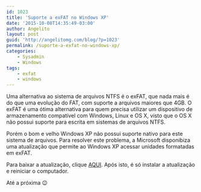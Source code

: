 ```yaml
---
id: 1023
title: 'Suporte a exFAT no Windows XP'
date: '2015-10-08T14:35:49-03:00'
author: Angelito
layout: post
guid: 'http://angelitomg.com/blog/?p=1023'
permalink: /suporte-a-exfat-no-windows-xp/
categories:
    - Sysadmin
    - Windows
tags:
    - exfat
    - windows
---
```


Uma alternativa ao sistema de arquivos NTFS é o exFAT, que nada mais é do que uma evolução do FAT, com suporte a arquivos maiores que 4GB. O exFAT é uma ótima alternativa para quem precisa utilizar um dispositivo de armazenamento compatível com Windows, Linux e OS X, visto que o OS X não possui suporte para escrita em sistemas de arquivos NTFS.

Porém o bom e velho Windows XP não possui suporte nativo para este sistema de arquivos. Para resolver este problema, a Microsoft disponibiza uma atualização que permite ao Windows XP acessar unidades formatadas em exFAT.

Para baixar a atualização, clique [AQUI](https://www.microsoft.com/pt-br/download/details.aspx?id=19364). Após isto, é só instalar a atualização e reiniciar o computador.

Até a próxima 😉